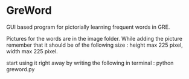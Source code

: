 # GreWord
GUI based program for pictorially learning frequent words in GRE. 


Pictures for the words are in the image folder.
While adding the picture remember that it should be of the following size : height max 225 pixel, width max 225 pixel.

start using it right away by writing the following in terminal : 
python greword.py
